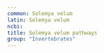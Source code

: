 ```yaml
---
common: Solemya velum
latin: Solemya velum
ncbi: 
title: Solemya velum pathways
group: "Invertebrates"
---
```

